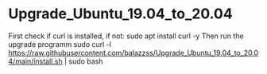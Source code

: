 # Upgrade_Ubuntu_19.04_to_20.04

First check if curl is installed, if not:
   sudo apt install curl -y
Then run the upgrade programm
   sudo curl -l https://raw.githubusercontent.com/balazzss/Upgrade_Ubuntu_19.04_to_20.04/main/install.sh | sudo bash
